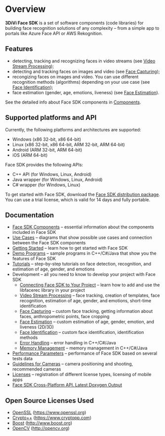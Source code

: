 # Overview

**3DiVi Face SDK** is a set of software components (code libraries) for building face recognition solutions of any complexity – from a simple app to portals like Azure Face API or AWS Rekognition.

## Features

* detecting, tracking and recognizing faces in video streams (see [Video Stream Processing](doc/development/video_stream_processing.md));
* detecting and tracking faces on images and video (see [Face Capturing](doc/development/face_capturing.md));
* recongizing faces on images and video. You can use different recognition methods (algorithms) depending on your use case (see [Face Identification](doc/development/face_identification.md));
* face estimation (gender, age, emotions, liveness) (see [Face Estimation](doc/development/face_estimation.md)).

See the detailed info about Face SDK components in [Components](doc/components.md).  

## Supported platforms and API

Currently, the following platforms and architectures are supported:

* Windows (x86 32-bit, x86 64-bit)
* Linux (x86 32-bit, x86 64-bit, ARM 32-bit, ARM 64-bit)
* Android (ARM 32-bit, ARM 64-bit)
* iOS (ARM 64-bit)

Face SDK provides the following APIs:

* C++ API (for Windows, Linux, Android)
* Java wrapper (for Windows, Linux, Android)
* C# wrapper (for Windows, Linux)

To get started with Face SDK, download the [Face SDK distribution package](https://face.3divi.com/download_sdk). You can use a trial license, which is valid for 14 days and fully portable. 

## Documentation 

* [Face SDK Components](doc/components.md) – essential information about the components included in Face SDK
* [Use Cases](doc/use_cases.md) – diagrams that show possible use cases and connection between the Face SDK components
* [Getting Started](doc/getting_started.md) – learn how to get started with Face SDK
* [Demo Programs](doc/demo_programs) – sample programs in C++/C#/Java that show you the features of Face SDK
* [Tutorials](doc/tutorials) – step-by-step tutorials on face detection, recognition, and estimation of age, gender, and emotions
* Development – all you need to know to develop your project with Face SDK
  * [Connecting Face SDK to Your Project](doc/development/connect_facesdk.md) – learn how to add and use the libfacerec library in your project
  * [Video Stream Processing](doc/development/video_stream_processing.md) – face tracking, creation of templates, face recognition, estimation of age, gender, and emotions, short-time identification
  * [Face Capturing](doc/development/face_capturing.md) – custom face tracking, getting information about faces, anthropometric points, face cropping 
  * [Face Estimation](doc/development/face_estimation.md) – custom estimation of age, gender, emotion, and liveness (2D/3D)
  * [Face Identification](doc/development/face_identification.md) – custom face identification, identification methods
  * [Error Handling](doc/development/error_handling.md) – error handling in C++/C#/Java
  * [Memory Management](doc/development/memory_management.md) – memory management in C++/C#/Java
* [Performance Parameters](doc/performance_parameters.md) – performance of Face SDK based on several tests data 
* [Guidelines for Cameras](doc/guidelines_for_cameras.md) – camera positioning and shooting, recommended cameras
* [Licenses](doc/licenses.md) – registration of different license types, licensing of mobile apps 
* [Face SDK Cross-Platform API. Latest Doxygen Output](http://download.3divi.com/facesdk/0d88ba7c-9a5d-45cd-897a-406fb1fca2d4/latest_docs/english/annotated.html) 

## Open Source Licenses Used

* [OpenSSL](doc/open_source_licenses/openssl.txt) (https://www.openssl.org)
* [Crypto++](doc/open_source_licenses/crypto%2B%2B.txt) (https://www.cryptopp.com)
* [Boost](doc/open_source_licenses/boost.txt) (http://www.boost.org)
* [OpenCV](doc/open_source_licenses/opencv.txt) (http://opencv.org)
